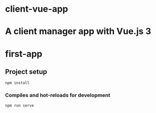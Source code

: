 # client-vue-app
A client manager app with Vue.js 3
=======
# first-app

## Project setup
```
npm install
```

### Compiles and hot-reloads for development
```
npm run serve
```